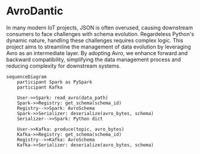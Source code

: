 # AvroDantic

In many modern IoT projects, JSON is often overused, causing downstream consumers to face challenges with schema evolution. Regardeless Python's dynamic nature, handling these challenges requires complex logic. This project aims to streamline the management of data evolution by leveraging Avro as an intermediate layer. By adopting Avro, we enhance forward and backward compatibility, simplifying the data management process and reducing complexity for downstream systems.
```mermaid
sequenceDiagram
    participant Spark as PySpark
    participant Kafka
    
    User->>Spark: read_avro(data_path)
    Spark->>Registry: get_schema(schema_id)
    Registry-->>Spark: AvroSchema
    Spark->>Serializer: deserialize(avro_bytes, schema)
    Serializer-->>Spark: Python dict
    
    User->>Kafka: produce(topic, avro_bytes)
    Kafka->>Registry: get_schema(schema_id)
    Registry-->>Kafka: AvroSchema
    Kafka->>Serializer: deserialize(avro_bytes, schema)
